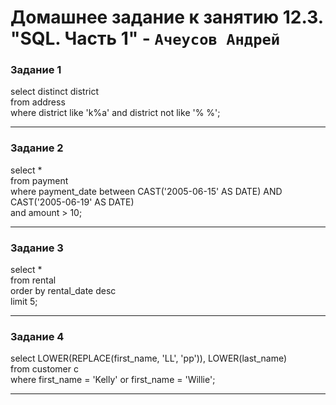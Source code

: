 # Домашнее задание к занятию  12.3. "SQL. Часть 1" - `Ачеусов Андрей`

### Задание 1

select distinct district  
from address  
where district like 'k%a' and district not like '% %';  

---



### Задание 2

select *  
from payment  
where payment_date between CAST('2005-06-15' AS DATE) AND CAST('2005-06-19' AS DATE)  
and amount > 10;  

---



### Задание 3

select *  
from rental  
order by rental_date desc  
limit 5;  

---



### Задание 4

select LOWER(REPLACE(first_name, 'LL', 'pp')), LOWER(last_name)  
from customer c   
where first_name = 'Kelly' or first_name = 'Willie';  

---


